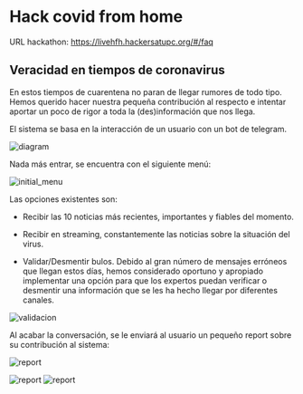 # Hack covid from home 

URL hackathon: https://livehfh.hackersatupc.org/#/faq

## Veracidad en tiempos de coronavirus

En estos tiempos de cuarentena no paran de llegar rumores de todo tipo. Hemos querido hacer nuestra pequeña contribución al respecto e intentar aportar un poco de rigor a toda la (des)información que nos llega.

El sistema se basa en la interacción de un usuario con un bot de telegram.


![diagram](/img/hack_covid.png)

Nada más entrar, se encuentra con el siguiente menú:

![initial_menu](/img/menu.jpeg)

Las opciones existentes son:

* Recibir las 10 noticias más recientes, importantes y fiables del momento. 

* Recibir en streaming, constantemente las noticias sobre la situación del virus.

* Validar/Desmentir bulos. Debido al gran número de mensajes erróneos que llegan estos días, hemos considerado oportuno y apropiado implementar una opción para que los expertos puedan verificar o desmentir una información que se les ha hecho llegar por diferentes canales.

![validacion](/img/validacion.jpeg)

Al acabar la conversación, se le enviará al usuario un pequeño report sobre su contribución al sistema:

![report](/img/report.jpeg)

![report](/img/c1.jpeg)
![report](/img/c2.jpeg)
